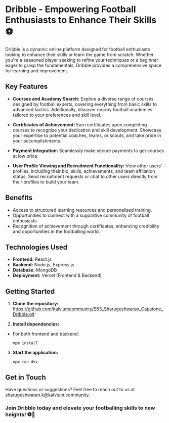 # Dribble - Empowering Football Enthusiasts to Enhance Their Skills ⚽️


Dribble is a dynamic online platform designed for football enthusiasts looking to enhance their skills or learn the game from scratch. Whether you're a seasoned player seeking to refine your techniques or a beginner eager to grasp the fundamentals, Dribble provides a comprehensive space for learning and improvement.



## Key Features

- **Courses and Academy Search:** Explore a diverse range of courses designed by football experts, covering everything from basic skills to advanced tactics. Additionally, discover nearby football academies tailored to your preferences and skill level.


- **Certificates of Achievement:** Earn certificates upon completing courses to recognize your dedication and skill development. Showcase your expertise to potential coaches, teams, or scouts, and take pride in your accomplishments.

- **Payment Integration:** Seamlessly make secure payments to get courses at low price.


- **User Profile Viewing and Recruitment Functionality:** View other users' profiles, including their bio, skills, achievements, and team affiliation status. Send recruitment requests or chat to other users directly from their profiles to build your team.

## Benefits

- Access to structured learning resources and personalized training.
- Opportunities to connect with a supportive community of football enthusiasts.
- Recognition of achievement through certificates, enhancing credibility and opportunities in the footballing world.

## Technologies Used

- **Frontend:** React.js
- **Backend:** Node.js, Express.js
- **Database:** MongoDB
- **Deployment:** Vercel (Frontend & Backend)


## Getting Started

1. **Clone the repository:** https://github.com/kalviumcommunity/S53_Sharugeshwaran_Capstone_Dribble.git

2. **Install dependencies:** 
- For both frontend and backend:
  ```
  npm install
  ```

3. **Start the application:** 
    ```
    npm run dev
    ```

## Get in Touch

Have questions or suggestions? Feel free to reach out to us at [sharugeshwaran.k@kalvium.community](mailto:sharugeshwaran.k@kalvium.community).



### Join Dribble today and elevate your footballing skills to new heights! ⚽️🌟